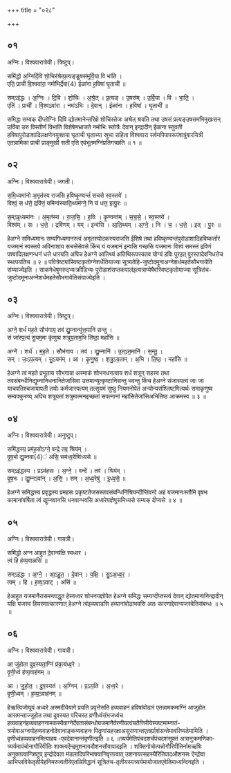 +++
title = "०२८"

+++


## ०१
अग्निः। विश्ववारात्रेयी। त्रिष्टुप्।

समि॑द्धो अ॒ग्निर्दि॒वि शो॒चिर॑श्रेत्प्र॒त्यङ्ङु॒षस॑मुर्वि॒या वि भा॑ति ।  
एति॒ प्राची॑ वि॒श्ववा॑रा॒ नमो॑भिर्दे॒वा{4} ईळा॑ना ह॒विषा॑ घृ॒ताची॑ ॥

सम्ऽइ॑द्धः । अ॒ग्निः । दि॒वि । शो॒चिः । अ॒श्रे॒त् । प्र॒त्यङ् । उ॒षस॑म् । उ॒र्वि॒या । वि । भा॒ति॒ ।  
एति॑ । प्राची॑ । वि॒श्वऽवा॑रा । नमः॑ऽभिः । दे॒वान् । ईळा॑ना । ह॒विषा॑ । घृ॒ताची॑ ॥

समिद्धः सम्यक् दीप्तोग्निः दिवि द्योतमानेन्तरिक्षे शोचिस्तेजः अश्रेत् श्रयति तथा उषसं प्रत्यङ्उषसमभिमुखःसन् उर्विया उरु विस्तीर्णं विभाति विशेषेणभ्राजते नमोभिः स्तोत्रैः देवान् इन्द्रादीन् ईळाना स्तुवती हविषापुरोडाशादिलक्षणेनयुक्तया घृताची घृताच्या स्रुचा सहिता विश्ववारा सर्वमपिपापरूपंशत्रुंवारयित्री एतन्नामिका प्राची प्राङ्मुखी सती एति एवंभूतमग्निंप्रतिगच्छति ॥ १ ॥

## ०२
अग्निः। विश्ववारात्रेयी। जगती।

स॒मि॒ध्यमा॑नो अ॒मृत॑स्य राजसि ह॒विष्कृ॒ण्वन्तं॑ सचसे स्व॒स्तये॑ ।  
विश्वं॒ स ध॑त्ते॒ द्रवि॑णं॒ यमिन्व॑स्याति॒थ्यम॑ग्ने॒ नि च॑ धत्त॒ इत्पु॒रः ॥

स॒म्ऽइ॒ध्यमा॑नः । अ॒मृत॑स्य । रा॒ज॒सि॒ । ह॒विः । कृ॒ण्वन्त॑म् । स॒च॒से॒ । स्व॒स्तये॑ ।  
विश्व॑म् । सः । ध॒त्ते॒ । द्रवि॑णम् । यम् । इन्व॑सि । आ॒ति॒थ्यम् । अ॒ग्ने॒ । नि । च॒ । ध॒त्ते॒ । इत् । पु॒रः ॥

हेअग्ने समिध्यमानः सम्यगिध्यमानस्त्वं अमृतस्योदकस्यराजसि ईशिषे तथा हविष्कृण्वन्तंपुरोडाशादिहविष्कर्तारं यजमानं स्वस्तये अविनाशाय सचसेसेवसे किंच यं यजमानं इन्वसि गच्छसि यजमानः विश्वं समस्तं द्रविणं पश्वादिलक्षणन्धनं धत्ते धारयति अपिच हेअग्ने आतिथ्यं अतिथिरूपस्यतव योग्यं हविः पुरइत् पुरस्तादेवनिधत्तेच स्थापयतिच ॥ २ ॥ पवित्रेष्ट्यांस्विष्टकृतोग्नेशर्धेतियाज्या सूत्र्यतेहि-जुष्टोदमूनाअग्नेशर्धमहतेसौभगायेति संय्याज्येइति । साकमेधेषुमरुद्भ्यःक्रीडिभ्यः पुरोडाशंसप्तकपालंइत्यत्राप्येषैवस्विष्टकृतोयाज्या सूत्रितंच-जुष्टोदमूनाअग्नेशर्धमहतेसौभगायेतिसंयाज्येइति ।

## ०३
अग्निः। विश्ववारात्रेयी। त्रिष्टुप्।

अग्ने॒ शर्ध॑ मह॒ते सौभ॑गाय॒ तव॑ द्यु॒म्नान्यु॑त्त॒मानि॑ सन्तु ।  
सं जा॑स्प॒त्यं सु॒यम॒मा कृ॑णुष्व शत्रूय॒ताम॒भि ति॑ष्ठा॒ महां॑सि ॥

अग्ने॑ । शर्ध॑ । म॒ह॒ते । सौभ॑गाय । तव॑ । द्यु॒म्नानि॑ । उ॒त्ऽत॒मानि॑ । स॒न्तु॒ ।  
सम् । जः॒ऽप॒त्यम् । सु॒ऽयम॑म् । आ । कृ॒णु॒ष्व॒ । श॒त्रु॒ऽय॒ताम् । अ॒भि । ति॒ष्ठ॒ । महां॑सि ॥

हेअग्ने त्वं महते प्रभूताय सौभगाया अस्माकं शोभनधनत्वाय शर्ध शत्रून् सहस्व तथा तवसंबन्धीनिद्युम्नानिधनानितेजांसिवा उत्तमान्युत्कृष्टानिसन्तु भवन्तु किंच हेअग्ने संजास्पत्यं जाः जा याचपतिश्चजायापती तयोः कर्मजास्पत्यम् तत्सुयमं सुष्ठु नियमनोपेतं अन्योन्यसंश्लिष्टमित्यर्थः समाकृणुष्व सम्यक्कुरुष्व् अपिच शत्रूयतां शत्रुमात्मनइच्छतां सपत्नानां महांसितेजांसिअभितिष्ठ आक्रमस्व ॥ ३ ॥

## ०४
अग्निः। विश्ववारात्रेयी। अनुष्टुप्।

समि॑द्धस्य॒ प्रम॑ह॒सोऽग्ने॒ वन्दे॒ तव॒ श्रिय॑म् ।  
वृ॒ष॒भो द्यु॒म्नवा{4}॑ असि॒ सम॑ध्व॒रेष्वि॑ध्यसे ॥

सम्ऽइ॑द्धस्य । प्रऽम॑हसः । अ॒ग्ने॒ । वन्दे॑ । तव॑ । श्रिय॑म् ।  
वृ॒ष॒भः । द्यु॒म्नऽवा॑न् । अ॒सि॒ । सम् । अ॒ध्व॒रेषु॑ । इ॒ध्य॒से॒ ॥

हेअग्ने समिद्धस्य प्रवृद्धस्य प्रमहसः प्रकृष्टतेजसस्तवसंबन्धिनिंश्रियन्दीप्तिंवन्दे अहं यजमानःस्तौमि वृषभः कामानांवर्षिता त्वं द्युम्नवानसि धनवान्भवसि अध्वरेयज्ञेषुसमिध्यसे सम्यक् दीप्यसे ॥ ४ ॥

## ०५
अग्निः। विश्ववारात्रेयी। गायत्री।

समि॑द्धो अग्न आहुत दे॒वान्य॑क्षि स्वध्वर ।  
त्वं हि ह॑व्य॒वाळसि॑ ॥

सम्ऽइ॑द्धः । अ॒ग्ने॒ । आ॒ऽहु॒त॒ । दे॒वान् । य॒क्षि॒ । सु॒ऽअ॒ध्व॒र॒ ।  
त्वम् । हि । ह॒व्य॒ऽवाट् । असि॑ ॥

हेआहुत यजमानैरासमन्ताद्धुत हेस्वध्वर शोभनयज्ञोपेत हेअग्ने समिद्धः सम्यग्दीप्तस्त्वं देवान् द्योतमानानिन्द्रादीन् यक्षि यजस्व हियस्मात्कारणात् हेअग्ने त्वंइव्यवाडसि हव्यानांवोढाभवसि अतः कारणाद्देवान्यजस्वेतिसंबन्धः ॥ ५ ॥

## ०६
अग्निः। विश्ववारात्रेयी। गायत्री।

आ जु॑होता दुव॒स्यता॒ग्निं प्र॑य॒त्य॑ध्व॒रे ।  
वृ॒णी॒ध्वं ह॑व्य॒वाह॑नम् ॥

आ । जु॒हो॒त॒ । दु॒व॒स्यत॑ । अ॒ग्निम् । प्र॒ऽय॒ति । अ॒ध्व॒रे ।  
वृ॒णी॒ध्वम् । ह॒व्य॒ऽवाह॑नम् ॥

हेऋत्विजोयूयं अध्वरे अस्मदीयेयागे प्रयति प्रवृत्तेसति हव्यवाहनं हविषांवोढारं एतन्नामकमाग्निं आजुहोत आसमन्ताज्जुहोत तथा दुवस्यत परिचरत व्रणीध्वंसंभजध्वंच हव्यवाहनंहव्यवाहननामकस्यैवाग्नेर्देवतासंबन्धोयजमानैर्वरणीयत्वंचतैत्तिरीयेस्पष्टमाम्नातं-त्रयोवाअग्नयोहव्यवाहनोदेवानाङ्कव्यवाहनः पितॄणांसहरक्षाअसुराणान्तएतर्ह्याशंसन्तेमावरिष्यतेमामिति । वृणीध्वंहव्यवाहनमित्याहय -एवदेवानान्तंवृणीतइति ॥ ६ ॥त्र्यर्यमेतिपंचदशर्चंपंचदशंसूक्तं अत्रानुक्रमणिका-त्र्यर्यमापंचोनागौरिवीतिः शाक्त्यऎन्द्रमुशनायदौशनसौवापादइति । शक्तिगोत्रोत्पन्नोगौरिवीतिर्नामऋषिः अनुक्तत्वान्त्रिष्टुप् इन्द्रोदेवता मंडलादिपरिभाषयानिवृत्तत्वात् उशनायत्सहस्यैरितिपादऔशनसः ऎन्द्रोवा आभिप्लविकेतृतीयेहनिमरुत्वतीयेएतन्निविद्धानं सूत्रितंच-तृतीयस्यत्र्यर्यमायोजातएवेतिमाध्यन्दिनइति ।